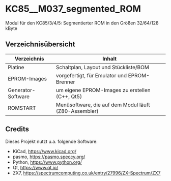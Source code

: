 # KC85__M037_segmented_ROM
Modul für den KC85/3/4/5: Segmentierter ROM in den Größen 32/64/128 kByte

## Verzeichnisübersicht


Verzeichnis             | Inhalt
-----------             | ------
Platine                 | Schaltplan, Layout und Stückliste/BOM
EPROM-Images            | vorgefertigt, für Emulator und EPROM-Brenner
Generator-Software      | um eigene EPROM-Images zu erstellen (C++, Qt5)
ROMSTART                | Menüsoftware, die auf dem Modul läuft (Z80-Assembler)


## Credits

Dieses Projekt nutzt u.a. folgende Software:
- KiCad, https://www.kicad.org/
- pasmo, https://pasmo.speccy.org/
- Python, https://www.python.org/
- Qt, https://www.qt.io/
- ZX7, https://spectrumcomputing.co.uk/entry/27996/ZX-Spectrum/ZX7

